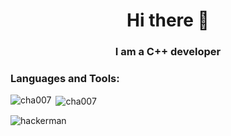 <h1 align="center">Hi there 👋</h1>
<h3 align="center">I am a C++ developer</h3>


<h3 align="left">Languages and Tools:</h3>

<p><img align="left" src="https://github-readme-stats.vercel.app/api/top-langs/?username=cha007&layout=compact" alt="cha007" /></p>

<p>&nbsp;<img align="center" src="https://github-readme-stats.vercel.app/api?username=cha007&show_icons=true" alt="cha007" /></p>

<!--
**cha007/cha007** is a ✨ _special_ ✨ repository because its `README.md` (this file) appears on your GitHub profile.

Here are some ideas to get you started:

- 🔭 I’m currently working on ...
- 🌱 I’m currently learning ...
- 👯 I’m looking to collaborate on ...
- 🤔 I’m looking for help with ...
- 💬 Ask me about ...
- 📫 How to reach me: ...
- 😄 Pronouns: ...
- ⚡ Fun fact: ...
-->
![hackerman](https://user-images.githubusercontent.com/8043045/170976197-362d8637-7614-4e89-b3f1-e129e5e450ec.gif)
